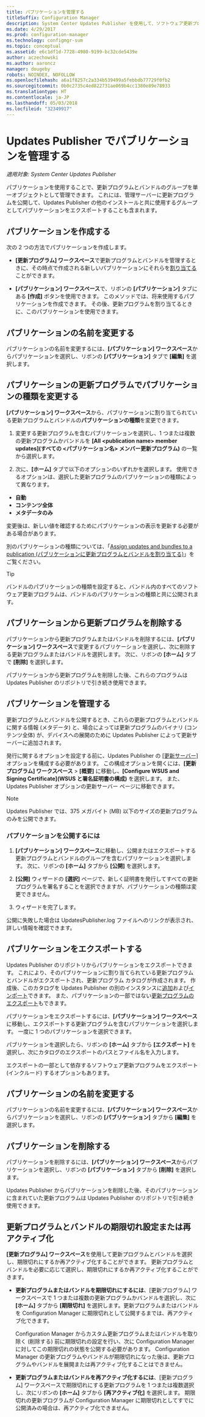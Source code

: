 ```yaml
---
title: パブリケーションを管理する
titleSuffix: Configuration Manager
description: System Center Updates Publisher を使用して、ソフトウェア更新プログラムのグループをパブリケーションとして管理します
ms.date: 4/29/2017
ms.prod: configuration-manager
ms.technology: configmgr-sum
ms.topic: conceptual
ms.assetid: e6c1df1d-7728-4980-9199-bc32cde5439e
author: aczechowski
ms.author: aaroncz
manager: dougeby
robots: NOINDEX, NOFOLLOW
ms.openlocfilehash: a6a1f8257c2a334b539499a5febbdb77729f0fb2
ms.sourcegitcommit: 0b0c2735c4ed822731ae069b4cc1380e89e78933
ms.translationtype: HT
ms.contentlocale: ja-JP
ms.lasthandoff: 05/03/2018
ms.locfileid: "32349917"
---
```

# <a name="manage-publications-in-updates-publisher"></a>Updates Publisher でパブリケーションを管理する

*適用対象: System Center Updates Publisher*

パブリケーションを使用することで、更新プログラムとバンドルのグループを単一オブジェクトとして管理できます。 これには、管理サーバーに更新プログラムを公開して、Updates Publisher の他のインストールと共に使用するグループとしてパブリケーションをエクスポートすることも含まれます。

## <a name="create-publications"></a>パブリケーションを作成する
次の 2 つの方法でパブリケーションを作成します。

-   **[更新プログラム] ワークスペース**で更新プログラムとバンドルを管理するときに、その時点で作成される新しいパブリケーションにそれらを[割り当てる](/sccm/sum/tools/manage-updates-with-updates-publisher#assign-updates-and-bundles-to-a-publication)ことができます。

-   **[パブリケーション] ワークスペース**で、リボンの **[パブリケーション]** タブにある **[作成]** ボタンを使用できます。 このメソッドでは、将来使用するパブリケーションを作成できます。 その後、更新プログラムを割り当てるときに、このパブリケーションを使用できます。

## <a name="rename-a-publication"></a>パブリケーションの名前を変更する
パブリケーションの名前を変更するには、**[パブリケーション] ワークスペース**からパブリケーションを選択し、リボンの **[パブリケーション]** タブで **[編集]** を選択します。

## <a name="change-the-publication-type-of-updates-in-a-publication"></a>パブリケーションの更新プログラムでパブリケーションの種類を変更する
**[パブリケーション] ワークスペース**から、パブリケーションに割り当てられている更新プログラムとバンドルの**パブリケーションの種類**を変更できます。

1. 変更する更新プログラムを含むパブリケーションを選択し、1 つまたは複数の更新プログラムかバンドルを **[All &lt;publication name> member updates]\(すべての <パブリケーション名> メンバー更新プログラム)** の一覧から選択します。

2. 次に、**[ホーム]** タブで以下のオプションのいずれかを選択します。 使用できるオプションは、選択した更新プログラムのパブリケーションの種類によって異なります。

  -   **自動**
  -   **コンテンツ全体**
  -   **メタデータのみ**

変更後は、新しい値を確認するためにパブリケーションの表示を更新する必要がある場合があります。

別のパブリケーションの種類については、「[Assign updates and bundles to a publication (パブリケーションに更新プログラムとバンドルを割り当てる)](/sccm/sum/tools/manage-updates-with-updates-publisher#assign-updates-and-bundles-to-a-publication)」をご覧ください。

> [!TIP]    
> バンドルのパブリケーションの種類を設定すると、バンドル内のすべてのソフトウェア更新プログラムは、バンドルのパブリケーションの種類と共に公開されます。

## <a name="remove-updates-from-a-publication"></a>パブリケーションから更新プログラムを削除する
パブリケーションから更新プログラムまたはバンドルを削除するには、**[パブリケーション] ワークスペース**で変更するパブリケーションを選択し、次に削除する更新プログラムまたはバンドルを選択します。 次に、リボンの **[ホーム]** タブで **[削除]** を選択します。

パブリケーションから更新プログラムを削除した後、これらのプログラムは Updates Publisher のリポジトリで引き続き使用できます。

## <a name="publish-publications"></a>パブリケーションを管理する
更新プログラムとバンドルを公開するとき、これらの更新プログラムとバンドルに関する情報 (メタデータ) と、場合によっては更新プログラムのバイナリ (コンテンツ全体) が、デバイスへの展開のために Updates Publisher によって更新サーバーに追加されます。

発行に関するオプションを設定する前に、Updates Publisher の [[更新サーバー]](/sccm/sum/tools/updates-publisher-options#update-server) オプションを構成する必要があります。 この構成オプションを開くには、**[更新プログラム] ワークスペース** &gt; **[概要]** に移動し、**[Configure WSUS and Signing Certificate]\(WSUS と署名証明書の構成)** を選択します。 また、Updates Publisher オプションの更新サーバー ページに移動できます。

> [!NOTE]   
> Updates Publisher では、375 メガバイト (MB) 以下のサイズの更新プログラムのみを公開できます。

### <a name="to-publish-a-publication"></a>パプリケーションを公開するには

1.  **[パブリケーション] ワークスペース**に移動し、公開またはエクスポートする更新プログラムとバンドルのグループを含むパブリケーションを選択します。 次に、リボンの **[ホーム]** タブから **[公開]** を選択します。

2.  **[公開]** ウィザードの **[選択]** ページで、新しく証明書を発行してすべての更新プログラムを署名することを選択できますが、パブリケーションの種類は変更できません。

3.  ウィザードを完了します。

  公開に失敗した場合は UpdatesPublisher.log ファイルへのリンクが表示され、詳しい情報を確認できます。

## <a name="export-a-publication"></a>パブリケーションをエクスポートする
Updates Publisher のリポジトリからパブリケーションをエクスポートできます。 これにより、そのパブリケーションに割り当てられている更新プログラムとバンドルがエクスポートされ、更新プログラム カタログが作成されます。 作成後、このカタログを Updates Publisher の別のインスタンスに[追加](/sccm/sum/tools/updates-publisher-catalogs#add-software-update-catalogs)および[インポート](/sccm/sum/tools/updates-publisher-catalogs#mport-updates)できます。 また、パブリケーションの一部ではない[更新プログラムのエクスポート](/sccm/sum/tools/manage-updates-with-updates-publisher#export-updates)もできます。

パブリケーションをエクスポートするには、**[パブリケーション] ワークスペース**に移動し、エクスポートする更新プログラムを含むパブリケーションを選択します。 一度に 1 つのパブリケーションを選択できます。

パブリケーションを選択したら、リボンの **[ホーム]** タブから **[エクスポート]** を選択し、次にカタログのエクスポートのパスとファイル名を入力します。

エクスポートの一部として依存するソフトウェア更新プログラムをエクスポート (インクルード) するオプションもあります。

## <a name="rename-a-publication"></a>パブリケーションの名前を変更する
パブリケーションの名前を変更するには、**[パブリケーション] ワークスペース**からパブリケーションを選択し、リボンの **[パブリケーション]** タブから **[編集]** を選択します。

## <a name="delete-a-publication"></a>パブリケーションを削除する
パブリケーションを削除するには、**[パブリケーション] ワークスペース**からパブリケーションを選択し、リボンの **[パブリケーション]** タブから **[削除]** を選択します。

Updates Publisher からパブリケーションを削除した後、そのパブリケーションに含まれていた更新プログラムは Updates Publisher のリポジトリで引き続き使用できます。

## <a name="expire-or-reactivate-updates-and-bundles"></a>更新プログラムとバンドルの期限切れ設定または再アクティブ化
**[更新プログラム] ワークスペース**を使用して更新プログラムとバンドルを選択し、期限切れにするか再アクティブ化することができます。 更新プログラムとバンドルを必要に応じて選択し、期限切れにするか再アクティブ化することができます。

-   **更新プログラムまたはバンドルを期限切れにするには**、[更新プログラム] ワークスペースで 1 つまたは複数の更新プログラムかバンドルを選択し、次に **[ホーム]** タブから **[期限切れ]** を選択します。更新プログラムまたはバンドルを Configuration Manager に期限切れとして公開するまでは、再アクティブ化できます。

    Configuration Manager からカスタム更新プログラムまたはバンドルを取り除く (削除する) 前に期限切れの設定を行い、次に Configuration Manager に対してこの期限切れの状態を公開する必要があります。 Configuration Manager の更新プログラムやバンドルが期限切れになった後は、更新プログラムやバンドルを展開または再アクティブ化することはできません。

-   **更新プログラムまたはバンドルを再アクティブ化するには**、[更新プログラム] ワークスペースで期限切れにする更新プログラムを 1 つまたは複数選択し、次にリボンの **[ホーム]** タブから **[再アクティブ化]** を選択します。 期限切れの更新プログラムが Configuration Manager に期限切れとしてすでに公開済みの場合は、再アクティブ化できません。
